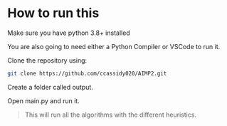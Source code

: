 # How to run this
Make sure you have python 3.8+ installed  


You are also going to need either a Python Compiler or VSCode to run it.

Clone the repository using:
```bash
git clone https://github.com/ccassidy020/AIMP2.git
```

Create a folder called output.

Open main.py and run it.

> This will run all the algorithms with the different heuristics.
